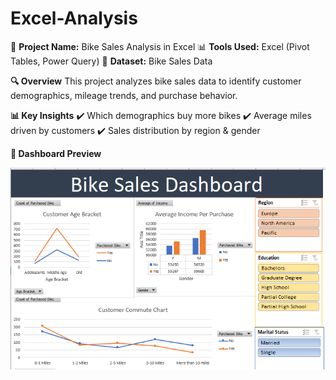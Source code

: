 # Excel-Analysis
📌 **Project Name:** Bike Sales Analysis in Excel
📊 **Tools Used:** Excel (Pivot Tables, Power Query)
📂 **Dataset:** Bike Sales Data

**🔍 Overview**
This project analyzes bike sales data to identify customer demographics, mileage trends, and purchase behavior.

**📊 Key Insights**
✔️ Which demographics buy more bikes
✔️ Average miles driven by customers
✔️ Sales distribution by region & gender

**📸 Dashboard Preview**


![Excel-Analysis-Projects](https://github.com/HashirAdnanData/Excel-Analysis-Projects/blob/7c07530e311b13e390a9830cc844b6f3720819b1/Excel_dashboard.PNG)


